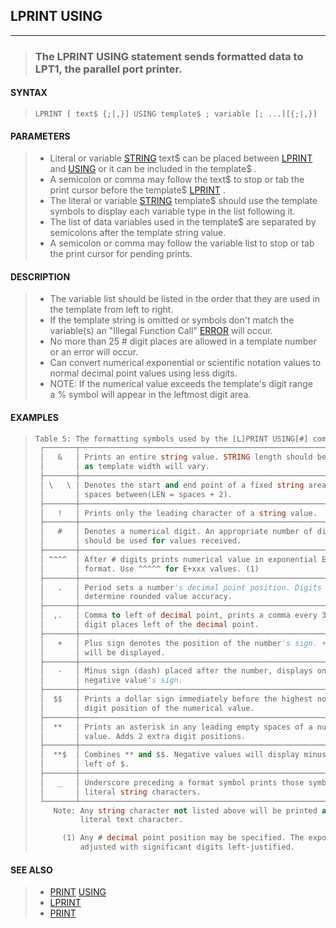 ## LPRINT USING
---
<blockquote>

### The LPRINT USING statement sends formatted data to LPT1, the parallel port printer.

</blockquote>

#### SYNTAX

<blockquote>

`LPRINT [ text$ {;|,}] USING template$ ; variable [; ...][{;|,}]`

</blockquote>

#### PARAMETERS

<blockquote>

* Literal or variable [STRING](./STRING.md) text$ can be placed between [LPRINT](./LPRINT.md) and [USING](./USING.md) or it can be included in the template$ .
* A semicolon or comma may follow the text$ to stop or tab the print cursor before the template$ [LPRINT](./LPRINT.md) .
* The literal or variable [STRING](./STRING.md) template$ should use the template symbols to display each variable type in the list following it.
* The list of data variables used in the template$ are separated by semicolons after the template string value.
* A semicolon or comma may follow the variable list to stop or tab the print cursor for pending prints.

</blockquote>

#### DESCRIPTION

<blockquote>

* The variable list should be listed in the order that they are used in the template from left to right.
* If the template string is omitted or symbols don't match the variable(s) an "Illegal Function Call" [ERROR](./ERROR.md) will occur.
* No more than 25 # digit places are allowed in a template number or an error will occur.
* Can convert numerical exponential or scientific notation values to normal decimal point values using less digits.
* NOTE: If the numerical value exceeds the template's digit range a % symbol will appear in the leftmost digit area.


</blockquote>

#### EXAMPLES

<blockquote>

```vb
Table 5: The formatting symbols used by the [L]PRINT USING[#] commands.
 ┌───────┬────────────────────────────────────────────────────────────────┐
 │   &   │ Prints an entire string value. STRING length should be limited │
 │       │ as template width will vary.                                   │
 ├───────┼────────────────────────────────────────────────────────────────┤
 │ \   \ │ Denotes the start and end point of a fixed string area with    │
 │       │ spaces between(LEN = spaces + 2).                              │
 ├───────┼────────────────────────────────────────────────────────────────┤
 │   !   │ Prints only the leading character of a string value.           │
 ├───────┼────────────────────────────────────────────────────────────────┤
 │   #   │ Denotes a numerical digit. An appropriate number of digits     │
 │       │ should be used for values received.                            │
 ├───────┼────────────────────────────────────────────────────────────────┤
 │ ^^^^  │ After # digits prints numerical value in exponential E+xx      │
 │       │ format. Use ^^^^^ for E+xxx values. (1)                        │
 ├───────┼────────────────────────────────────────────────────────────────┤
 │   .   │ Period sets a number's decimal point position. Digits following│
 │       │ determine rounded value accuracy.                              │
 ├───────┼────────────────────────────────────────────────────────────────┤
 │  ,.   │ Comma to left of decimal point, prints a comma every 3 used #  │
 │       │ digit places left of the decimal point.                        │
 ├───────┼────────────────────────────────────────────────────────────────┤
 │   +   │ Plus sign denotes the position of the number's sign. + or -    │
 │       │ will be displayed.                                             │
 ├───────┼────────────────────────────────────────────────────────────────┤
 │   -   │ Minus sign (dash) placed after the number, displays only a     │
 │       │ negative value's sign.                                         │
 ├───────┼────────────────────────────────────────────────────────────────┤
 │  $$   │ Prints a dollar sign immediately before the highest non-zero # │
 │       │ digit position of the numerical value.                         │
 ├───────┼────────────────────────────────────────────────────────────────┤
 │  **   │ Prints an asterisk in any leading empty spaces of a numerical  │
 │       │ value. Adds 2 extra digit positions.                           │
 ├───────┼────────────────────────────────────────────────────────────────┤
 │  **$  │ Combines ** and $$. Negative values will display minus sign to │
 │       │ left of $.                                                     │
 ├───────┼────────────────────────────────────────────────────────────────┤
 │   _   │ Underscore preceding a format symbol prints those symbols as   │
 │       │ literal string characters.                                     │
 └───────┴────────────────────────────────────────────────────────────────┘
    Note: Any string character not listed above will be printed as a
          literal text character.

      (1) Any # decimal point position may be specified. The exponent is
          adjusted with significant digits left-justified.
```
  

</blockquote>

#### SEE ALSO

<blockquote>

* [PRINT](./PRINT.md) [USING](./USING.md)
* [LPRINT](./LPRINT.md)
* [PRINT](./PRINT.md)

</blockquote>
